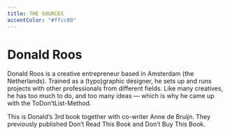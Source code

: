```yaml
---
title: THE SOURCES
accentColor: "#ffcc00"
---
```


# Donald Roos

Donald Roos is a creative entrepreneur based in Amsterdam (the Netherlands). Trained as a (typo)graphic designer, he sets up and runs projects with other professionals from different fields.
Like many creatives, he has too much to do, and too many ideas — which is why he came up with the ToDon’tList-Method.

This is Donald’s 3rd book together with co-writer Anne de Bruijn. They previously published Don’t Read This Book and Don’t Buy This Book.
